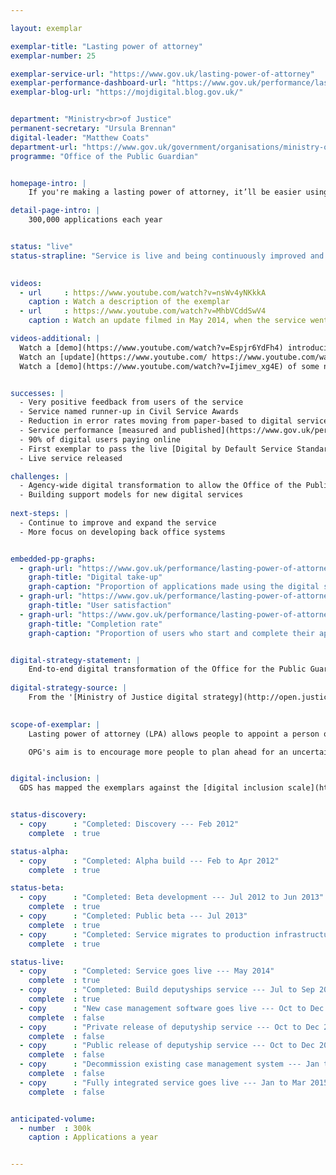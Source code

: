 ```yaml
---

layout: exemplar

exemplar-title: "Lasting power of attorney"
exemplar-number: 25

exemplar-service-url: "https://www.gov.uk/lasting-power-of-attorney"
exemplar-performance-dashboard-url: "https://www.gov.uk/performance/lasting-power-of-attorney"
exemplar-blog-url: "https://mojdigital.blog.gov.uk/"


department: "Ministry<br>of Justice"
permanent-secretary: "Ursula Brennan"
digital-leader: "Matthew Coats"
department-url: "https://www.gov.uk/government/organisations/ministry-of-justice"
programme: "Office of the Public Guardian"


homepage-intro: |
    If you're making a lasting power of attorney, it’ll be easier using a simple online service, helping people to plan ahead for an uncertain future

detail-page-intro: |
    300,000 applications each year


status: "live"
status-strapline: "Service is live and being continuously improved and expanded."
  

videos:
  - url     : https://www.youtube.com/watch?v=nsWv4yNKkkA
    caption : Watch a description of the exemplar
  - url     : https://www.youtube.com/watch?v=MhbVCddSwV4
    caption : Watch an update filmed in May 2014, when the service went live

videos-additional: |
  Watch a [demo](https://www.youtube.com/watch?v=Espjr6YdFh4) introducing the service, filmed July 2013.
  Watch an [update](https://www.youtube.com/ https://www.youtube.com/watch?v=3RVcK1xRwH8) showing changes to the beta service since its release, filmed December 2013
  Watch a [demo](https://www.youtube.com/watch?v=Ijimev_xg4E) of some new features, filmed January 2014


successes: |
  - Very positive feedback from users of the service
  - Service named runner-up in Civil Service Awards
  - Reduction in error rates moving from paper-based to digital service
  - Service performance [measured and published](https://www.gov.uk/performance/lasting-power-of-attorney)
  - 90% of digital users paying online
  - First exemplar to pass the live [Digital by Default Service Standard](/service-manual/digital-by-default) assessment
  - Live service released

challenges: |
  - Agency-wide digital transformation to allow the Office of the Public Guardian (OPG) to be a digital exemplar
  - Building support models for new digital services
  
next-steps: |
  - Continue to improve and expand the service
  - More focus on developing back office systems


embedded-pp-graphs:
  - graph-url: "https://www.gov.uk/performance/lasting-power-of-attorney/digital-takeup"
    graph-title: "Digital take-up"
    graph-caption: "Proportion of applications made using the digital service"
  - graph-url: "https://www.gov.uk/performance/lasting-power-of-attorney/user-satisfaction"
    graph-title: "User satisfaction"
  - graph-url: "https://www.gov.uk/performance/lasting-power-of-attorney/completion-rate"
    graph-title: "Completion rate"
    graph-caption: "Proportion of users who start and complete their application using the digital service"


digital-strategy-statement: |
    End-to-end digital transformation of the Office for the Public Guardian: this includes applications for Lasting Powers of Attorney by April 2013 and deputyships during 2013-14, and the processes that support them.
    
digital-strategy-source: |
    From the '[Ministry of Justice digital strategy](http://open.justice.gov.uk/digital-strategy/)' – December 2012
    

scope-of-exemplar: |
    Lasting power of attorney (LPA) allows people to appoint a person or persons to take decisions for them if they lose mental capacity. There are 2 types of LPA - property & finance, and health & welfare. The present system is paper based and inefficient. The transformation aims to put it online for the first time, cut costs and improve speed and accuracy.

    OPG's aim is to encourage more people to plan ahead for an uncertain future by making LPAs easier and quicker to create thus allowing citizens to choose for themselves who they would want to be making decisions on their behalf were they to lose capacity. This could also potentially mean fewer expensive applications to the Court of Protection, who would need to step in and appoint someone to manage a person's affairs if they hadn't put an LPA in place.


digital-inclusion: |
  GDS has mapped the exemplars against the [digital inclusion scale](https://www.gov.uk/government/publications/government-digital-inclusion-strategy/government-digital-inclusion-strategy#measuring-digital-exclusion) to help show where these services may be difficult for some people to use. See the  [mapping for Lasting power of attorney](https://www.gov.uk/government/publications/government-digital-inclusion-strategy/exemplar-services-and-identity-assurance-how-complex-they-are#lasting-power-of-attorney).


status-discovery:
  - copy      : "Completed: Discovery --- Feb 2012"
    complete  : true

status-alpha:
  - copy      : "Completed: Alpha build --- Feb to Apr 2012"
    complete  : true

status-beta:
  - copy      : "Completed: Beta development --- Jul 2012 to Jun 2013"
    complete  : true
  - copy      : "Completed: Public beta --- Jul 2013"
    complete  : true
  - copy      : "Completed: Service migrates to production infrastructure --- May 2014"
    complete  : true

status-live:
  - copy      : "Completed: Service goes live --- May 2014"
    complete  : true
  - copy      : "Completed: Build deputyships service --- Jul to Sep 2014"
    complete  : true
  - copy      : "New case management software goes live --- Oct to Dec 2014"
    complete  : false
  - copy      : "Private release of deputyship service --- Oct to Dec 2014"
    complete  : false
  - copy      : "Public release of deputyship service --- Oct to Dec 2014"
    complete  : false
  - copy      : "Decommission existing case management system --- Jan to Mar 2015"
    complete  : false
  - copy      : "Fully integrated service goes live --- Jan to Mar 2015"
    complete  : false


anticipated-volume:
  - number  : 300k
    caption : Applications a year


---
```



